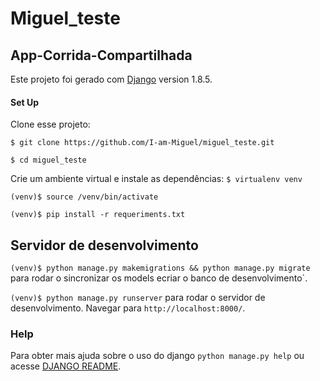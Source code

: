 # Miguel_teste 

## App-Corrida-Compartilhada

Este projeto foi gerado com [Django](https://github.com/django/django) version 1.8.5.

#### Set Up
Clone esse projeto:

`$ git clone https://github.com/I-am-Miguel/miguel_teste.git`

`$ cd miguel_teste`

Crie um ambiente virtual e instale as dependências:
`$ virtualenv venv`

`(venv)$ source /venv/bin/activate`

`(venv)$ pip install -r requeriments.txt`

## Servidor de desenvolvimento

`(venv)$ python manage.py makemigrations && python manage.py migrate` para rodar o sincronizar os models ecriar o banco de desenvolvimento`. 

`(venv)$ python manage.py runserver` para rodar o servidor de desenvolvimento. Navegar para `http://localhost:8000/`.

### Help

Para obter mais ajuda sobre o uso do django `python manage.py help` ou acesse [DJANGO README](https://github.com/django/django/blob/master/README.rst).
